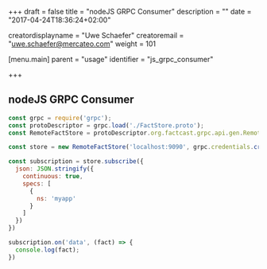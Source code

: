 +++
draft = false
title = "nodeJS GRPC Consumer"
description = ""
date = "2017-04-24T18:36:24+02:00"

creatordisplayname = "Uwe Schaefer"
creatoremail = "uwe.schaefer@mercateo.com"
weight = 101

[menu.main]
parent = "usage"
identifier = "js_grpc_consumer"

+++

## nodeJS GRPC Consumer

```javascript
const grpc = require('grpc');
const protoDescriptor = grpc.load('./FactStore.proto');
const RemoteFactStore = protoDescriptor.org.factcast.grpc.api.gen.RemoteFactStore;

const store = new RemoteFactStore('localhost:9090', grpc.credentials.createInsecure());

const subscription = store.subscribe({
  json: JSON.stringify({
    continuous: true,
    specs: [
      {
        ns: 'myapp'
      }
    ]
  })
})

subscription.on('data', (fact) => {
  console.log(fact);
})
```
